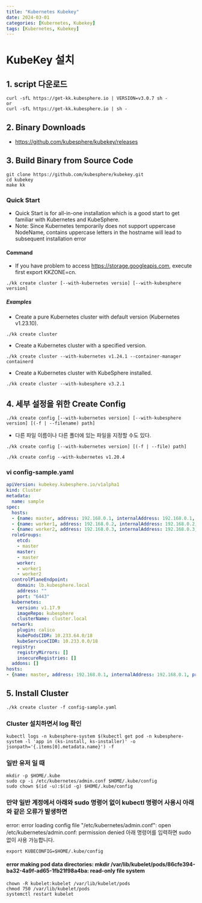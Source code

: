 ```yaml
---
title: "Kubernetes Kubekey"
date: 2024-03-01
categories: [Kubernetes, Kubekey]
tags: [Kubernetes, Kubekey]
---
```


# KubeKey 설치
## 1. script 다운로드
```
curl -sfL https://get-kk.kubesphere.io | VERSION=v3.0.7 sh -
or
curl -sfL https://get-kk.kubesphere.io | sh -
```

## 2. Binary Downloads
- https://github.com/kubesphere/kubekey/releases

## 3. Build Binary from Source Code
```
git clone https://github.com/kubesphere/kubekey.git
cd kubekey
make kk
```

### Quick Start
- Quick Start is for all-in-one installation which is a good start to get familiar with Kubernetes and KubeSphere.
- Note: Since Kubernetes temporarily does not support uppercase NodeName, contains uppercase letters in the hostname will lead to subsequent installation error

#### Command
- If you have problem to access https://storage.googleapis.com, execute first export KKZONE=cn.
```
./kk create cluster [--with-kubernetes versio] [--with-kubesphere version]
```

##### Examples
- Create a pure Kubernetes cluster with default version (Kubernetes v1.23.10).
```
./kk create cluster
```

- Create a Kubernetes cluster with a specified version.
```
./kk create cluster --with-kubernetes v1.24.1 --container-manager containerd
```

- Create a Kubernetes cluster with KubeSphere installed.
```
./kk create cluster --with-kubesphere v3.2.1
```

## 4. 세부 설정을 위한 Create Config
```
./kk create config [--with-kubernetes version] [--with-kubesphere version] [(-f | --filename) path]
```
- 다른 파일 이름이나 다른 폴더에 있는 파일을 지정할 수도 있다.
```
./kk create config [--with-kubernetes version] [(-f | --file) path]
```
```
./kk create config --with-kubernetes v1.20.4
```

### vi config-sample.yaml
```yaml
apiVersion: kubekey.kubesphere.io/v1alpha1
kind: Cluster
metadata:
  name: sample
spec:
  hosts:
  - {name: master, address: 192.168.0.1, internalAddress: 192.168.0.1, user: root, password: Testing123}
  - {name: worker1, address: 192.168.0.2, internalAddress: 192.168.0.2, user: root, password: Testing123}
  - {name: worker2, address: 192.168.0.3, internalAddress: 192.168.0.3, user: root, password: Testing123}
  roleGroups:
    etcd:
    - master
    master:
    - master
    worker:
    - worker1
    - worker2
  controlPlaneEndpoint:
    domain: lb.kubesphere.local
    address: ""
    port: "6443"
  kubernetes:
    version: v1.17.9
    imageRepo: kubesphere
    clusterName: cluster.local
  network:
    plugin: calico
    kubePodsCIDR: 10.233.64.0/18
    kubeServiceCIDR: 10.233.0.0/18
  registry:
    registryMirrors: []
    insecureRegistries: []
  addons: []
hosts:
- {name: master, address: 192.168.0.1, internalAddress: 192.168.0.1, privateKeyPath: "~/.ssh/id_rsa"}
```

## 5. Install Cluster
```
./kk create cluster -f config-sample.yaml
```

### Cluster 설치하면서 log 확인
```
kubectl logs -n kubesphere-system $(kubectl get pod -n kubesphere-system -l 'app in (ks-install, ks-installer)' -o jsonpath='{.items[0].metadata.name}') -f
```

### 일반 유저 일 때
```
mkdir -p $HOME/.kube
sudo cp -i /etc/kubernetes/admin.conf $HOME/.kube/config
sudo chown $(id -u):$(id -g) $HOME/.kube/config
```

### 만약 일반 계정에서 아래와 sudo 명령어 없이 kubectl 명령어 사용시 아래와 같은 오류가 발생하면
error: error loading config file "/etc/kubernetes/admin.conf": open /etc/kubernetes/admin.conf: permission denied
아래 명령어를 입력하면 sudo 없이 사용 가능합니다.
```
export KUBECONFIG=$HOME/.kube/config
```

#### error making pod data directories: mkdir /var/lib/kubelet/pods/86cfe394-ba32-4a9f-ad65-1fb21f98a4ba: read-only file system
```
chown -R kubelet:kubelet /var/lib/kubelet/pods
chmod 750 /var/lib/kubelet/pods
systemctl restart kubelet
```